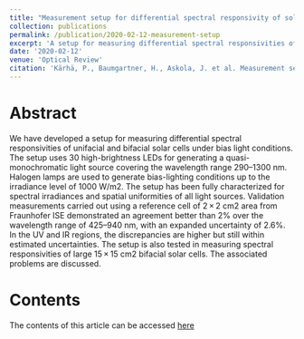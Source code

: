 ```yaml
---
title: "Measurement setup for differential spectral responsivity of solar cells"
collection: publications
permalink: /publication/2020-02-12-measurement-setup
excerpt: 'A setup for measuring differential spectral responsivities of unifacial and bifacial solar cells under bias light conditions.'
date: '2020-02-12'
venue: 'Optical Review'
citation: 'Kärhä, P., Baumgartner, H., Askola, J. et al. Measurement setup for differential spectral responsivity of solar cells. Opt Rev 27, 195–204 (2020).'
---
```


# Abstract
We have developed a setup for measuring differential spectral responsivities of unifacial and bifacial solar cells under bias light conditions. The setup uses 30 high-brightness LEDs for generating a quasi-monochromatic light source covering the wavelength range 290–1300 nm. Halogen lamps are used to generate bias-lighting conditions up to the irradiance level of 1000 W/m2. The setup has been fully characterized for spectral irradiances and spatial uniformities of all light sources. Validation measurements carried out using a reference cell of 2 × 2 cm2 area from Fraunhofer ISE demonstrated an agreement better than 2% over the wavelength range of 425–940 nm, with an expanded uncertainty of 2.6%. In the UV and IR regions, the discrepancies are higher but still within estimated uncertainties. The setup is also tested in measuring spectral responsivities of large 15 × 15 cm2 bifacial solar cells. The associated problems are discussed.

# Contents
The contents of this article can be accessed [here](https://link.springer.com/article/10.1007/s10043-020-00584-x)